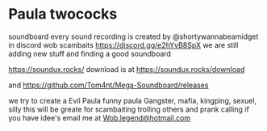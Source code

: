 # Paula twococks
soundboard
every sound recording is created by @shortywannabeamidget  in discord wob scambaits https://discord.gg/e2hYvB8SpX
we are still adding new stuff and finding a good soundboard

https://soundux.rocks/ download is at https://soundux.rocks/download

and https://github.com/Tom4nt/Mega-Soundboard/releases

we try to create a 
Evil Paula
funny paula
Gangster, mafia, kingping, sexuel, silly this will be greate for scambaiting trolling others and prank calling
if you have idee's email me at Wob.legend@hotmail.com
